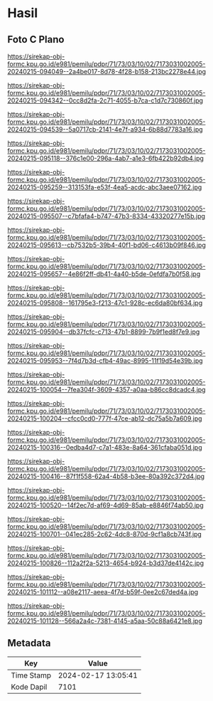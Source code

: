 # Hasil

## Foto C Plano

https://sirekap-obj-formc.kpu.go.id/e981/pemilu/pdpr/71/73/03/10/02/7173031002005-20240215-094049--2a4be017-8d78-4f28-b158-213bc2278e44.jpg

https://sirekap-obj-formc.kpu.go.id/e981/pemilu/pdpr/71/73/03/10/02/7173031002005-20240215-094342--0cc8d2fa-2c71-4055-b7ca-c1d7c730860f.jpg

https://sirekap-obj-formc.kpu.go.id/e981/pemilu/pdpr/71/73/03/10/02/7173031002005-20240215-094539--5a0717cb-2141-4e7f-a934-6b88d7783a16.jpg

https://sirekap-obj-formc.kpu.go.id/e981/pemilu/pdpr/71/73/03/10/02/7173031002005-20240215-095118--376c1e00-296a-4ab7-a1e3-6fb422b92db4.jpg

https://sirekap-obj-formc.kpu.go.id/e981/pemilu/pdpr/71/73/03/10/02/7173031002005-20240215-095259--313153fa-e53f-4ea5-acdc-abc3aee07162.jpg

https://sirekap-obj-formc.kpu.go.id/e981/pemilu/pdpr/71/73/03/10/02/7173031002005-20240215-095507--c7bfafa4-b747-47b3-8334-43320277e15b.jpg

https://sirekap-obj-formc.kpu.go.id/e981/pemilu/pdpr/71/73/03/10/02/7173031002005-20240215-095613--cb7532b5-39b4-40f1-bd06-c4613b09f846.jpg

https://sirekap-obj-formc.kpu.go.id/e981/pemilu/pdpr/71/73/03/10/02/7173031002005-20240215-095657--4e86f2ff-db41-4a40-b5de-0efdfa7b0f58.jpg

https://sirekap-obj-formc.kpu.go.id/e981/pemilu/pdpr/71/73/03/10/02/7173031002005-20240215-095808--161795e3-f213-47c1-928c-ec6da80bf634.jpg

https://sirekap-obj-formc.kpu.go.id/e981/pemilu/pdpr/71/73/03/10/02/7173031002005-20240215-095904--db37fcfc-c713-47b1-8899-7b9f1ed8f7e9.jpg

https://sirekap-obj-formc.kpu.go.id/e981/pemilu/pdpr/71/73/03/10/02/7173031002005-20240215-095953--7f4d7b3d-cfb4-49ac-8995-11f19d54e39b.jpg

https://sirekap-obj-formc.kpu.go.id/e981/pemilu/pdpr/71/73/03/10/02/7173031002005-20240215-100054--7fea304f-3609-4357-a0aa-b86cc8dcadc4.jpg

https://sirekap-obj-formc.kpu.go.id/e981/pemilu/pdpr/71/73/03/10/02/7173031002005-20240215-100204--cfcc0cd0-777f-47ce-ab12-dc75a5b7a609.jpg

https://sirekap-obj-formc.kpu.go.id/e981/pemilu/pdpr/71/73/03/10/02/7173031002005-20240215-100316--0edba4d7-c7a1-483e-8a64-361cfaba051d.jpg

https://sirekap-obj-formc.kpu.go.id/e981/pemilu/pdpr/71/73/03/10/02/7173031002005-20240215-100416--87f1f558-62a4-4b58-b3ee-80a392c372d4.jpg

https://sirekap-obj-formc.kpu.go.id/e981/pemilu/pdpr/71/73/03/10/02/7173031002005-20240215-100520--14f2ec7d-af69-4d69-85ab-e8846f74ab50.jpg

https://sirekap-obj-formc.kpu.go.id/e981/pemilu/pdpr/71/73/03/10/02/7173031002005-20240215-100701--041ec285-2c62-4dc8-870d-9cf1a8cb743f.jpg

https://sirekap-obj-formc.kpu.go.id/e981/pemilu/pdpr/71/73/03/10/02/7173031002005-20240215-100826--112a2f2a-5213-4654-b924-b3d37de4142c.jpg

https://sirekap-obj-formc.kpu.go.id/e981/pemilu/pdpr/71/73/03/10/02/7173031002005-20240215-101112--a08e2117-aeea-4f7d-b59f-0ee2c67ded4a.jpg

https://sirekap-obj-formc.kpu.go.id/e981/pemilu/pdpr/71/73/03/10/02/7173031002005-20240215-101128--566a2a4c-7381-4145-a5aa-50c88a6421e8.jpg


## Metadata

| Key        | Value               |
| ---------- | ------------------- |
| Time Stamp | 2024-02-17 13:05:41 |
| Kode Dapil | 7101                |



